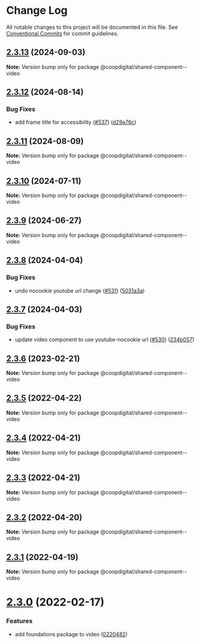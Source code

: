 # Change Log

All notable changes to this project will be documented in this file.
See [Conventional Commits](https://conventionalcommits.org) for commit guidelines.

## [2.3.13](https://github.com/coopdigital/coop-frontend/compare/@coopdigital/shared-component--video@2.3.12...@coopdigital/shared-component--video@2.3.13) (2024-09-03)

**Note:** Version bump only for package @coopdigital/shared-component--video





## [2.3.12](https://github.com/coopdigital/coop-frontend/compare/@coopdigital/shared-component--video@2.3.11...@coopdigital/shared-component--video@2.3.12) (2024-08-14)


### Bug Fixes

* add frame title for accessibility ([#537](https://github.com/coopdigital/coop-frontend/issues/537)) ([d29a76c](https://github.com/coopdigital/coop-frontend/commit/d29a76c62b95d4160205dafd17daadb6b6d82cca))





## [2.3.11](https://github.com/coopdigital/coop-frontend/compare/@coopdigital/shared-component--video@2.3.10...@coopdigital/shared-component--video@2.3.11) (2024-08-09)

**Note:** Version bump only for package @coopdigital/shared-component--video





## [2.3.10](https://github.com/coopdigital/coop-frontend/compare/@coopdigital/shared-component--video@2.3.9...@coopdigital/shared-component--video@2.3.10) (2024-07-11)

**Note:** Version bump only for package @coopdigital/shared-component--video





## [2.3.9](https://github.com/coopdigital/coop-frontend/compare/@coopdigital/shared-component--video@2.3.8...@coopdigital/shared-component--video@2.3.9) (2024-06-27)

**Note:** Version bump only for package @coopdigital/shared-component--video





## [2.3.8](https://github.com/coopdigital/coop-frontend/compare/@coopdigital/shared-component--video@2.3.7...@coopdigital/shared-component--video@2.3.8) (2024-04-04)


### Bug Fixes

* undo nocookie youtube url change ([#531](https://github.com/coopdigital/coop-frontend/issues/531)) ([5031a3a](https://github.com/coopdigital/coop-frontend/commit/5031a3a3d3d5975af7b962bf289bc6764731142d))





## [2.3.7](https://github.com/coopdigital/coop-frontend/compare/@coopdigital/shared-component--video@2.3.6...@coopdigital/shared-component--video@2.3.7) (2024-04-03)


### Bug Fixes

* update video component to use youtube-nocookie url ([#530](https://github.com/coopdigital/coop-frontend/issues/530)) ([234b057](https://github.com/coopdigital/coop-frontend/commit/234b05781adea0871b7be69a542f569cef9c883b))





## [2.3.6](https://github.com/coopdigital/coop-frontend/compare/@coopdigital/shared-component--video@2.3.5...@coopdigital/shared-component--video@2.3.6) (2023-02-21)

**Note:** Version bump only for package @coopdigital/shared-component--video





## [2.3.5](https://github.com/coopdigital/coop-frontend/compare/@coopdigital/shared-component--video@2.3.4...@coopdigital/shared-component--video@2.3.5) (2022-04-22)

**Note:** Version bump only for package @coopdigital/shared-component--video





## [2.3.4](https://github.com/coopdigital/coop-frontend/compare/@coopdigital/shared-component--video@2.3.3...@coopdigital/shared-component--video@2.3.4) (2022-04-21)

**Note:** Version bump only for package @coopdigital/shared-component--video





## [2.3.3](https://github.com/coopdigital/coop-frontend/compare/@coopdigital/shared-component--video@2.3.2...@coopdigital/shared-component--video@2.3.3) (2022-04-21)

**Note:** Version bump only for package @coopdigital/shared-component--video





## [2.3.2](https://github.com/coopdigital/coop-frontend/compare/@coopdigital/shared-component--video@2.3.1...@coopdigital/shared-component--video@2.3.2) (2022-04-20)

**Note:** Version bump only for package @coopdigital/shared-component--video





## [2.3.1](https://github.com/coopdigital/coop-frontend/compare/@coopdigital/shared-component--video@2.3.0...@coopdigital/shared-component--video@2.3.1) (2022-04-19)

**Note:** Version bump only for package @coopdigital/shared-component--video





# [2.3.0](https://github.com/coopdigital/coop-frontend/compare/@coopdigital/shared-component--video@2.2.7...@coopdigital/shared-component--video@2.3.0) (2022-02-17)


### Features

* add foundations package to video ([0220482](https://github.com/coopdigital/coop-frontend/commit/0220482c2030a2d8297744c9514746a9ecf2d1d9))
